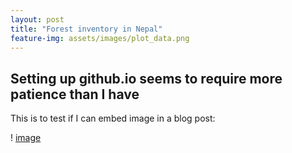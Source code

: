 ```yaml
---
layout: post
title: "Forest inventory in Nepal"
feature-img: assets/images/plot_data.png
---
```



## Setting up github.io seems to require more patience than I have

This is to test if I can embed image in a blog post: 

! [image](assets/images/plot_data.png)


